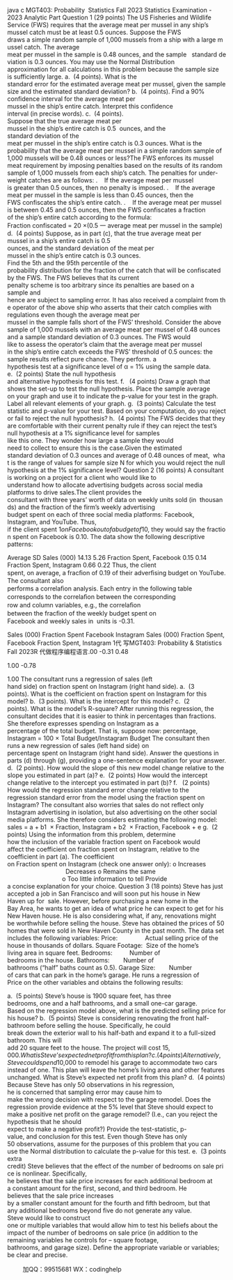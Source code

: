 java c
MGT403: Probability  Statistics
Fall 2023
Statistics Examination - 2023
Analytic Part
Question 1 (29 points)
The US Fisheries and Wildlife Service (FWS) requires that the average meat per mussel in any ship’s mussel catch must be at least 0.5 ounces.
Suppose the FWS draws a simple random sample of 1,000 mussels from a ship with a large mussel catch. The average meat per mussel in the sample is 0.48 ounces, and the sample   standard deviation is 0.3 ounces.
You may use the Normal Distribution approximation for all calculations in this problem because the sample size is sufficiently large.
a.  (4 points). What is the standard error for the estimated average meat per mussel, given the sample size and the estimated standard deviation?
b.  (4 points). Find a 90% confidence interval for the average meat per mussel in the ship’s entire catch. Interpret this confidence interval (in precise words).
c.  (4 points). Suppose that the true average meat per mussel in the ship’s entire catch is 0.5  ounces, and the standard deviation of the meat per mussel in the ship’s entire catch is 0.3 ounces. What is the probability that the average meat per mussel in a simple random sample of 1,000 mussels will be 0.48 ounces or less?The FWS enforces its mussel meat requirement by imposing penalties based on the results of its random sample of 1,000 mussels from each ship’s catch. The penalties for under-weight catches are as follows:
.    If the average meat per mussel is greater than 0.5 ounces, then no penalty is imposed.
.    If the average meat per mussel in the sample is less than 0.45 ounces, then the FWS confiscates the ship’s entire catch.
.    If the average meat per mussel is between 0.45 and 0.5 ounces, then the FWS confiscates a fraction of the ship’s entire catch according to the formula:
Fraction confiscated = 20 ×(0.5 一 average meat per mussel in the sample)
d.  (4 points) Suppose, as in part (c), that the true average meat per mussel in a ship’s entire
catch is 0.5 ounces, and the standard deviation of the meat per mussel in the ship’s entire catch is 0.3 ounces. Find the 5th and the 95th percentile of the probability distribution for the fraction of the catch that will be confiscated by the FWS.
The FWS believes that its current penalty scheme is too arbitrary since its penalties are based on a sample and hence are subject to sampling error. It has also received a complaint from the operator of the above ship who asserts that their catch complies with regulations even though the average meat per mussel in the sample falls short of the FWS’ threshold.
Consider the above sample of 1,000 mussels with an average meat per mussel of 0.48 ounces and a sample standard deviation of 0.3 ounces. The FWS would like to assess the operator’s claim that the average meat per mussel in the ship’s entire catch exceeds the FWS’ threshold of 0.5 ounces: the sample results reflect pure chance. They perform. a hypothesis test at a significance level of α = 1% using the sample data.
e.  (2 points) State the null hypothesis and alternative hypothesis for this test.
f.   (4 points) Draw a graph that shows the set-up to test the null hypothesis. Place the sample average on your graph and use it to indicate the p-value for your test in the graph. Label all relevant elements of your graph.
g.  (3 points) Calculate the test statistic and p-value for your test. Based on your computation, do you reject or fail to reject the null hypothesis?
h.  (4 points) The FWS decides that they are comfortable with their current penalty rule if they can reject the test’s null hypothesis at a 1% significance level for samples like this one. They wonder how large a sample they would need to collect to ensure this is the case.Given the estimated standard deviation of 0.3 ounces and average of 0.48 ounces of meat,  what is the range of values for sample size N for which you would reject the null hypothesis at the 1% significance level?
Question 2 (16 points)
A consultant is working on a project for a client who would like to understand how to allocate advertising budgets across social media platforms to drive sales.The client provides the consultant with three years’ worth of data on weekly units sold (in  thousands) and the fraction of the firm’s weekly advertising budget spent on each of three social media platforms: Facebook, Instagram, and YouTube. Thus, if the client spent $1 on  Facebook out of a budget of $10, they would say the fraction spent on Facebook is 0.10.
The data show the following descriptive patterns:

Average
SD
Sales (000)
14.13
5.26
Fraction Spent, Facebook
0.15
0.14
Fraction Spent, Instagram
0.66
0.22
Thus, the client spent, on average, a fracﬁon of 0.19 of their adverﬁsing budget on YouTube.
The consultant also performs a correlaﬁon analysis. Each entry in the following table corresponds to the correlaﬁon between the corresponding row and column variables, e.g., the correlaﬁon between the fracﬁon of the weekly budget spent on Facebook and weekly sales in  units is -0.31.

Sales (000)
Fraction Spent
Facebook
Instagram
Sales (000)
Fraction Spent, Facebook Fraction Spent, Instagram
1代 写MGT403: Probability & Statistics Fall 2023R
代做程序编程语言.00
-0.31 0.48


1.00 -0.78



1.00
The consultant runs a regression of sales (left hand side) on fraction spent on Instagram (right hand side).
a.  (3 points). What is the coefficient on fraction spent on Instagram for this model?
b.  (3 points). What is the intercept for this model?
c.  (2 points). What is the model’s R-square?
After running this regression, the consultant decides that it is easier to think in percentages than fractions. She therefore expresses spending on Instagram as a percentage of the total budget.
That is, suppose now:
percentage, Instagram = 100 × Total Budget/Instagram Budget
The consultant then runs a new regression of sales (left hand side) on percentage spent on Instagram (right hand side).
Answer the questions in parts (d) through (g), providing a one-sentence explanation for your answer.
d.  (2 points). How would the slope of this new model change relative to the slope you estimated in part (a)?
e.  (2 points) How would the intercept change relative to the intercept you estimated in part (b)?
f.   (2 points) How would the regression standard error change relative to the regression standard error from the model using the fraction spent on Instagram?
The consultant also worries that sales do not reflect only Instagram advertising in isolation, but also advertising on the other social media platforms. She therefore considers estimating the following model:
sales = a + b1  × Fraction, Instagram + b2  × Fraction, Facebook + e
g.  (2 points) Using the information from this problem, determine how the inclusion of the variable fraction spent on Facebook would affect the coefficient on fraction spent on
Instagram, relative to the coefficient in part (a).
The coefficient on Fraction spent on Instagram (check one answer only):
o Increases                                              Decreases
o Remains the same                                 o Too little information to tell
Provide a concise explanation for your choice.
Question 3 (18 points)
Steve has just accepted a job in San Francisco and will soon put his house in New Haven up for  sale. However, before purchasing a new home in the Bay Area, he wants to get an idea of what price he can expect to get for his New Haven house. He is also considering what, if any, renovations might be worthwhile before selling the house.
Steve has obtained the prices of 50 homes that were sold in New Haven County in the past month. The data set includes the following variables:
Price:                Actual selling price of the house in thousands of dollars.
Square Footage:  Size of the home’s living area in square feet.
Bedrooms:          Number of bedrooms in the house.
Bathrooms:        Number of bathrooms (“half” baths count as 0.5).
Garage Size:        Number of cars that can park in the home’s garage.
He runs a regression of Price on the other variables and obtains the following results:

a.  (5 points) Steve’s house is 1900 square feet, has three bedrooms, one and a half
bathrooms, and a small one-car garage. Based on the regression model above, what is the predicted selling price for his house?
b.  (5 points) Steve is considering renovating the front half-bathroom before selling the
house. Specifically, he could break down the exterior wall to his half-bath and expand it to a full-sized bathroom. This will add 20 square feet to the house. The project will cost $15,000. What is Steve’s expected net profit from this plan?
c.  (4 points) Alternatively, Steve could spend $10,000 to remodel his garage to
accommodate two cars instead of one. This plan will leave the home’s living area and other features unchanged. What is Steve’s expected net profit from this plan?
d.  (4 points) Because Steve has only 50 observations in his regression, he is concerned that sampling error may cause him to make the wrong decision with respect to the garage
remodel. Does the regression provide evidence at the 5% level that Steve should expect to make a positive net profit on the garage remodel? (I.e., can you reject the hypothesis that he should expect to make a negative profit?) Provide the test-statistic, p-value, and conclusion for this test.
Even though Steve has only 50 observations, assume for the purposes of this problem that you can use the Normal distribution to calculate the p-value for this test.
e.  (3 points extra credit) Steve believes that the effect of the number of bedrooms on sale price is nonlinear. Specifically, he believes that the sale price increases for each additional bedroom at a constant amount for the first, second, and third bedroom. He believes that the sale price increases by a smaller constant amount for the fourth and fifth bedroom, but that any additional bedrooms beyond five do not generate any value.
Steve would like to construct one or multiple variables that would allow him to test his beliefs about the impact of the number of bedrooms on sale price (in addition to the remaining variables he controls for – square footage, bathrooms, and garage size).
Define the appropriate variable or variables; be clear and precise.



         
加QQ：99515681  WX：codinghelp
